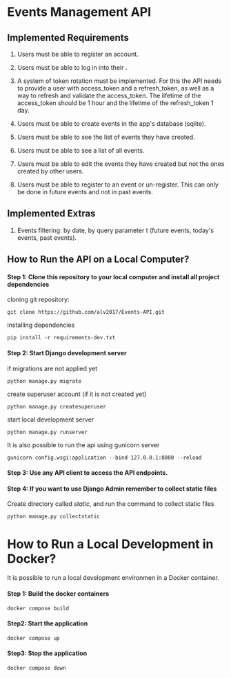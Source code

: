 # Events Management API

## Implemented Requirements

1) Users must be able to register an account.

2) Users must be able to log in into their .

3) A system of token rotation must be implemented. For this the API needs to provide a user with access_token 
and a refresh_token, as well as a way to refresh and validate the access_token. The lifetime of the access_token 
should be 1 hour and the lifetime of the refresh_token 1 day.

4) Users must be able to create events in the app's database (sqlite).

5) Users must be able to see the list of events they have created.

6) Users must be able to see a list of all events.

7) Users must be able to edit the events they have created but not the ones created by other users.

8) Users must be able to register to an event or un-register. This can only be done in future events 
and not in past events.


## Implemented Extras

1) Events filtering: by date, by query parameter t (future events, today's events, past events).


## How to Run the API on a Local Computer?

#### Step 1: Clone this repository to your local computer and install all project dependencies

cloning git repository:
```
git clone https://github.com/alv2017/Events-API.git
```
installing dependencies
```
pip install -r requirements-dev.txt
```

#### Step 2: Start Django development server

if migrations are not applied yet
```
python manage.py migrate
```

create superuser account (if it is not created yet)
```
python manage.py createsuperuser
```

start local development server
```
python manage.py runserver
```

It is also possible to run the api using gunicorn server
```
gunicorn config.wsgi:application --bind 127.0.0.1:8000 --reload
```

#### Step 3: Use any API client to access the API endpoints.

#### Step 4: If you want to use Django Admin remember to collect static files

Create directory called *static*, and run the command to collect static files
```
python manage.py collectstatic
```


# How to Run a Local Development in Docker?

It is possible to run a local development environmen in a Docker container.

#### Step 1: Build the docker containers
```
docker compose build
```

#### Step2: Start the application
```
docker compose up
```

#### Step3: Stop the application
```
docker compose down
```